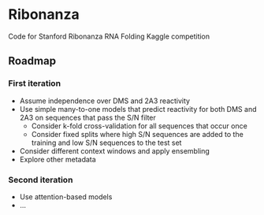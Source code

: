 # Ribonanza

Code for Stanford Ribonanza RNA Folding Kaggle competition

## Roadmap

### First iteration

* Assume independence over DMS and 2A3 reactivity
* Use simple many-to-one models that predict reactivity for both DMS and 2A3 on sequences that pass the S/N filter
    - Consider k-fold cross-validation for all sequences that occur once
    - Consider fixed splits where high S/N sequences are added to the training and low S/N sequences to the test set 
* Consider different context windows and apply ensembling
* Explore other metadata

### Second iteration 

* Use attention-based models
* ...